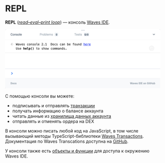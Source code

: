 # REPL

**REPL** ([_read–eval–print loop_](https://en.wikipedia.org/wiki/Read%E2%80%93eval%E2%80%93print_loop)) — консоль [Waves IDE](/developer-tools/waves-ide.md).

<img src="img/repl/repl.png" width="700px" />

С помощью консоли вы можете:

* подписывать и отправлять [транзакции](/blockchain/transaction.md)
* получать информацию о балансе аккаунта
* читать данные из [хранилища данных аккаунта](/blockchain/account-data-storage.md)
* отправлять и отменять ордера на DEX

В консоли можно писать любой код на JavaScript, в том числе вызывающий методы TypeScript-библиотеки [Waves Transactions](https://github.com/wavesplatform/waves-transactions). Документация по Waves Transcations доступна на [GitHub](https://wavesplatform.github.io/waves-transactions/).

У консоли также есть [объекты и функции](https://wavesplatform.github.io/js-test-env/modules/globalenv.html) для доступа к окружению Waves IDE.
